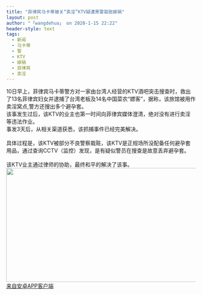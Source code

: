 ```yaml
---
title: "菲律宾马卡蒂被关“卖淫”KTV疑遭黑警栽赃嫁祸"
layout: post
author: "「wangdehua」 on 2020-1-15 22:22"
header-style: text
tags:
  - 新闻
  - 马卡蒂
  - 警
  - KTV
  - 嫁祸
  - 菲律宾
  - 卖淫
---
```


<head></head>
<body>
  10日早上，菲律宾马卡蒂警方对一家由台湾人经营的KTV酒吧突击搜查时，救出了13名菲律宾妇女并逮捕了台湾老板及14名中国菜农“嫖客”，据称，该旅馆被用作卖淫窝点,警方还搜出多个避孕套。
 <br> 该事发生过后，该KTV的业主也第一时间向菲律宾媒体澄清，绝对没有进行卖淫等违法作业。
 <br> 事发3天后，从相关渠道获悉，该抓捕事件已经完美解决。
 <br> 
 <br> 具体过程是，该KTV被部分不良警察栽赃，该KTV是正规场所没配备任何避孕套用品，通过查询CCTV（监控）发现，是有疑似警员在搜查是故意丢弃避孕套。
 <br> 
 <br> 该KTV业主通过律师的协助，最终和平的解决了该事。
 <br> 
 <img width="683" height="302" src="http://image.sxmeihua.com/pic/20200115/1579098142296256_675.jpg">
 <br> 
 <div class="mag_viewthread"> 
  <a class="mag_text" target="_blank" href="https://app.boniu365.online/">来自安卓APP客户端</a> 
  <span id="magapp_qrcode_5990771" onmouseover="showMenu({'showid':this.id, 'menuid':'magapp_qrcode_download','fade':1, 'pos':'34'})" class="mag_qrcode"></span> 
 </div>
</body>


